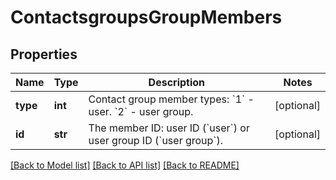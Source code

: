 # ContactsgroupsGroupMembers

## Properties
Name | Type | Description | Notes
------------ | ------------- | ------------- | -------------
**type** | **int** | Contact group member types:    &#x60;1&#x60; - user.    &#x60;2&#x60; - user group. | [optional] 
**id** | **str** | The member ID: user ID (&#x60;user&#x60;) or user group ID (&#x60;user group&#x60;). | [optional] 

[[Back to Model list]](../README.md#documentation-for-models) [[Back to API list]](../README.md#documentation-for-api-endpoints) [[Back to README]](../README.md)

